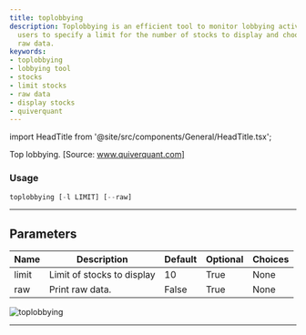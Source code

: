 ```yaml
---
title: toplobbying
description: Toplobbying is an efficient tool to monitor lobbying activities. It allows
  users to specify a limit for the number of stocks to display and choose to print
  raw data.
keywords:
- toplobbying
- lobbying tool
- stocks
- limit stocks
- raw data
- display stocks
- quiverquant
---
```


import HeadTitle from '@site/src/components/General/HeadTitle.tsx';

<HeadTitle title="toplobbying - Gov - Stocks - Reference | OpenBB Terminal Docs" />

Top lobbying. [Source: www.quiverquant.com]

### Usage

```python
toplobbying [-l LIMIT] [--raw]
```

---

## Parameters

| Name | Description | Default | Optional | Choices |
| ---- | ----------- | ------- | -------- | ------- |
| limit | Limit of stocks to display | 10 | True | None |
| raw | Print raw data. | False | True | None |

![toplobbying](https://user-images.githubusercontent.com/46355364/154266510-5e46cafe-f4b6-4fa2-9b87-6ae5e1f1a726.png)

---

